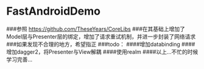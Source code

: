# FastAndroidDemo
###参照 https://github.com/TheseYears/CoreLibs
###在其基础上增加了Model层与Presenter层的绑定，增加了请求重试机制，并进一步封装了网络请求
###如果发现不合理的地方，希望指正
###todo：
####增加databinding
####增加dagger2，将Presenter与View解耦
####使用realm
####以上...不忙的时候学习完善...
